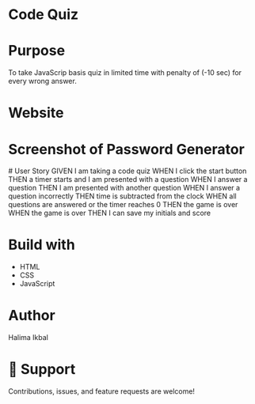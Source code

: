 # Code Quiz

# Purpose
To take JavaScrip basis quiz in limited time with penalty of (-10 sec) for every wrong answer.


# Website



# Screenshot of Password Generator 
<immg src="assets/image/2022-05-29.png" width="500" height>
# User Story 
GIVEN I am taking a code quiz
WHEN I click the start button
THEN a timer starts and I am presented with a question
WHEN I answer a question
THEN I am presented with another question
WHEN I answer a question incorrectly
THEN time is subtracted from the clock
WHEN all questions are answered or the timer reaches 0
THEN the game is over
WHEN the game is over
THEN I can save my initials and score

# Build with 
* HTML
* CSS
* JavaScript 
# Author
Halima Ikbal

# 🤝 Support 
Contributions, issues, and feature requests are welcome!